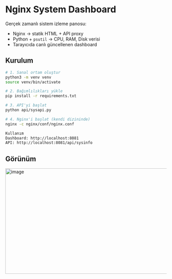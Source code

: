 # Nginx System Dashboard

Gerçek zamanlı sistem izleme panosu:  
- Nginx → statik HTML + API proxy  
- Python + `psutil` → CPU, RAM, Disk verisi  
- Tarayıcıda canlı güncellenen dashboard

## Kurulum

```bash
# 1. Sanal ortam oluştur
python3 -m venv venv
source venv/bin/activate

# 2. Bağımlılıkları yükle
pip install -r requirements.txt

# 3. API'yi başlat
python api/sysapi.py

# 4. Nginx'i başlat (kendi dizininde)
nginx -c nginx/conf/nginx.conf

Kullanım
Dashboard: http://localhost:8081
API: http://localhost:8081/api/sysinfo
```
## Görünüm
<img width="724" height="329" alt="image" src="https://github.com/user-attachments/assets/0361c140-121d-425e-a303-cdc721f6901d" />
